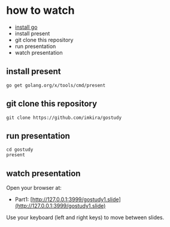 # how to watch

- [install go](http://golang.org/doc/install)
- install present
- git clone this repository
- run presentation
- watch presentation

## install present

```
go get golang.org/x/tools/cmd/present
```

## git clone this repository

```
git clone https://github.com/imkira/gostudy
```

## run presentation

```
cd gostudy
present
```

## watch presentation

Open your browser at:
- Part1: [http://127.0.0.1:3999/gostudy1.slide](http://127.0.0.1:3999/gostudy1.slide)

Use your keyboard (left and right keys) to move between slides.
